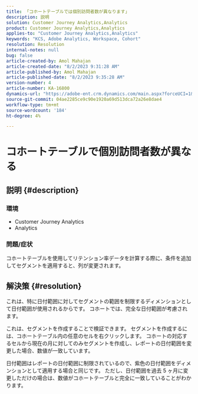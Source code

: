 ```yaml
---
title: 「コホートテーブルでは個別訪問者数が異なります」
description: 説明
solution: Customer Journey Analytics,Analytics
product: Customer Journey Analytics,Analytics
applies-to: "Customer Journey Analytics,Analytics"
keywords: "KCS, Adobe Analytics, Workspace, Cohort"
resolution: Resolution
internal-notes: null
bug: false
article-created-by: Amol Mahajan
article-created-date: "8/2/2023 9:31:28 AM"
article-published-by: Amol Mahajan
article-published-date: "8/2/2023 9:35:28 AM"
version-number: 4
article-number: KA-16800
dynamics-url: "https://adobe-ent.crm.dynamics.com/main.aspx?forceUCI=1&pagetype=entityrecord&etn=knowledgearticle&id=0ff79d59-1731-ee11-bdf3-6045bd006b3d"
source-git-commit: 04ae2285ce9c90e1920a69d513dca72a26e8dae4
workflow-type: tm+mt
source-wordcount: '184'
ht-degree: 4%

---
```


# コホートテーブルで個別訪問者数が異なる

## 説明 {#description}


### <b>環境</b>

- Customer Journey Analytics
- Analytics




### <b>問題/症状</b>

コホートテーブルを使用してリテンション率データを計算する際に、条件を追加してセグメントを適用すると、列が変更されます。


## 解決策 {#resolution}


これは、特に日付範囲に対してセグメントの範囲を制限するディメンションとして日付範囲が使用されるからです。 コホートでは、完全な日付範囲が考慮されます。

これは、セグメントを作成することで検証できます。 セグメントを作成するには、コホートテーブル内の任意のセルを右クリックします。 コホートの対応するセルから現在の月に対してのみセグメントを作成し、レポートの日付範囲を変更した場合、数値が一致しています。

日付範囲はレポートの日付範囲に制限されているので、紫色の日付範囲をディメンションとして適用する場合と同じです。 ただし、日付範囲を過去 5 ヶ月に変更しただけの場合は、数値がコホートテーブルと完全に一致していることがわかります。






